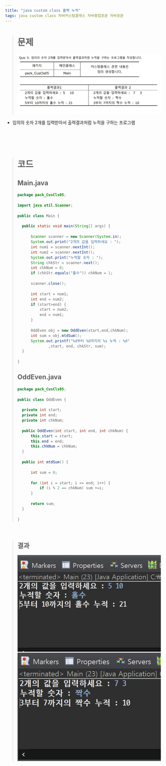 ```yaml
---
title: "java custom class 홀짝 누적"
tags: java custom class 자바커스텀클래스 자바중첩포문 자바포문
---
```


> # 문제
> ![quiz](/assets/images/3.JPG)
- 임의의 숫자 2개를 입력받아서 출력결과처럼 누적을 구하는 프로그램 

<br>
<br>
<br>

> # 코드
> ## Main.java
> ```java
>package pack_CusCls05;
>
>import java.util.Scanner;
>
>public class Main {
>
>	public static void main(String[] args) {
>		
>		Scanner scanner = new Scanner(System.in);
>		System.out.print("2개의 값을 입력하세요 : ");
>		int num1 = scanner.nextInt();
>		int num2 = scanner.nextInt();
>		System.out.print("누적할 숫자 : ");
>		String chkStr = scanner.next();
>		int chkNum = 0;
>		if (chkStr.equals("홀수")) chkNum = 1;
>		
>		scanner.close();
>		
>		int start = num1;
>		int end = num2;
>		if (start>end) {
>			start = num2;
>			end = num1;
>		}
>		
>		OddEven obj = new OddEven(start,end,chkNum);
>		int sum = obj.mtdSum();
>		System.out.printf("%d부터 %d까지의 %s 누적 : %d"
>				,start, end, chkStr, sum);
>	}
>
>}
>
>```
> 
> ## OddEven.java
> ```java
>package pack_CusCls05;
>
>public class OddEven {
>	
>	private int start;
>	private int end;
>	private int chkNum;
>	
>	public OddEven(int start, int end, int chkNum) {
>		this.start = start;
>		this.end = end;
>		this.chkNum = chkNum;
>	}
>	
>	public int mtdSum() {
>		
>		int sum = 0;
>		
>		for (int i = start; i <= end; i++) {
>			if (i % 2 == chkNum) sum +=i;
>		}
>			
>		return sum;
>	}
>
>}
>
> ```
<br>

> ## 결과
>![quiz](/assets/images/3-1.JPG)
>![quiz](/assets/images/3-2.JPG)



